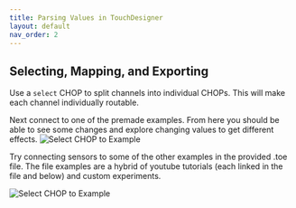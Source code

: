 ```yaml
---
title: Parsing Values in TouchDesigner
layout: default
nav_order: 2
---
```



## Selecting, Mapping, and Exporting



Use a ```select``` CHOP to split channels into individual CHOPs.  This will make each channel individually routable.

Next connect to one of the premade examples. From here you should be able to see some changes and explore changing values to get different effects.
![Select CHOP to Example](../imgs/select.png "Select CHOP to Example")

Try connecting sensors to some of the other examples in the provided .toe file.  The file examples are a hybrid of youtube tutorials (each linked in the file and below) and custom experiments.


![Select CHOP to Example](../imgs/exportCHOP2.gif "Select CHOP to Example")